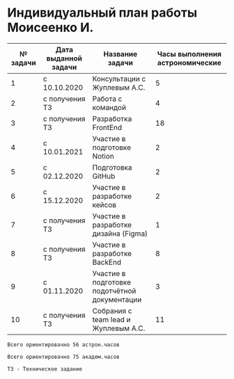 # Индивидуальный план работы Моисеенко И.

|№ задачи | Дата выданной задачи | Название задачи | Часы выполнения астрономические |
| ------------ | ------------ | ------------ | ------------ |
| 1 | с 10.10.2020 | Консультации с Жуплевым А.С. | 5 |
| 2 | с получения ТЗ | Работа с командой | 4 |
| 3 | с получения ТЗ | Разработка FrontEnd | 18 |
| 4 | с 10.01.2021 |Участие в подготовке Notion | 2 |
| 5| с 02.12.2020 | Подготовка GitHub | 2 |
| 6 | с 15.12.2020 | Участие в разработке кейсов | 2 |
| 7| с получения ТЗ | Участие в разработке дизайна (Figma) | 1 |
| 8 | с получения ТЗ | Участие в разработке BackEnd | 8 |
| 9| с 01.11.2020 | Участие в подготовке подотчётной документации | 3 |
|10 |с получения ТЗ |Собрания с team lead и Жуплевым А.С.| 11|

`Всего ориентировачно 56 астрон.часов `

`Всего ориентировачно 75 академ.часов `

`ТЗ - Техническое задание`
